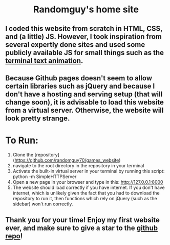 # <p style="text-align: center;"> Randomguy's home site </p>

## I coded this website from scratch in HTML, CSS, and (a little) JS. However, I took inspiration from several expertly done sites and used some publicly available JS for small things such as the [terminal text animation](https://github.com/randomguy70/games_website/blob/cf7befaf2b50c446ad38d17b4d52ed5ef38f3ad0/scripts/underscore_text.js#L1). 

## Because Github pages doesn't seem to allow certain libraries such as jQuery and because I don't have a hosting and serving setup (that will change soon), it is advisable to load this website from a virtual server. Otherwise, the website will look pretty strange.

# To Run:

1. Clone the [repository] (https://github.com/randomguy70/games_website)
2. navigate to the root directory in the repository in your terminal
3. Activate the built-in virtual server in your terminal by running this script: python -m SimpleHTTPServer
4. Open a new page in your browser and type in this: http://127.0.0.1:8000
5. The website should load correctly if you have internet. If you don't have internet, which is unlikely given the fact that you had to download the repository to run it, then functions which rely on jQuery (such as the sidebar) won't run correctly.

## Thank you for your time! Enjoy my first website ever, and make sure to give a star to the [github repo](https://github.com/randomguy70/games_website)!